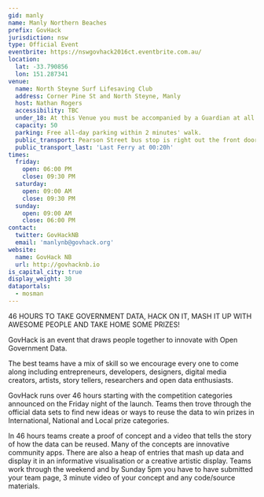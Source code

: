 ```yaml
---
gid: manly
name: Manly Northern Beaches
prefix: GovHack
jurisdiction: nsw
type: Official Event
eventbrite: https://nswgovhack2016ct.eventbrite.com.au/
location:
  lat: -33.790856
  lon: 151.287341
venue:
  name: North Steyne Surf Lifesaving Club
  address: Corner Pine St and North Steyne, Manly
  host: Nathan Rogers
  accessibility: TBC
  under_18: At this Venue you must be accompanied by a Guardian at all times
  capacity: 50
  parking: Free all-day parking within 2 minutes' walk. 
  public_transport: Pearson Street bus stop is right out the front door! Taxi rank 30 seconds' walk.
  public_transport_last: 'Last Ferry at 00:20h'
times:
  friday:
    open: 06:00 PM
    close: 09:30 PM
  saturday:
    open: 09:00 AM
    close: 09:30 PM
  sunday:
    open: 09:00 AM
    close: 06:00 PM
contact:
  twitter: GovHackNB
  email: 'manlynb@govhack.org'
website:
  name: GovHack NB
  url: http://govhacknb.io
is_capital_city: true
display_weight: 30
dataportals: 
  - mosman
---
```


46 HOURS TO TAKE GOVERNMENT DATA, HACK ON IT, MASH IT UP WITH AWESOME PEOPLE AND TAKE HOME SOME PRIZES!

GovHack is an event that draws people together to innovate with Open Government Data.

The best teams have a mix of skill so we encourage every one to come along including entrepreneurs, developers, designers, digital media creators, artists, story tellers, researchers and open data enthusiasts.

GovHack runs over 46 hours starting with the competition categories announced on the Friday night of the launch. Teams then trove through the official data sets to find new ideas or ways to reuse the data to win prizes in International, National and Local prize categories.

In 46 hours teams create a proof of concept and a video that tells the story of how the data can be reused. Many of the concepts are innovative community apps. There are also a heap of entries that mash up data and display it in an informative visualisation or a creative artistic display. Teams work through the weekend and by Sunday 5pm you have to have submitted your team page, 3 minute video of your concept and any code/source materials.